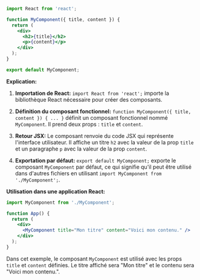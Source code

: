 ```jsx
import React from 'react';

function MyComponent({ title, content }) {
  return (
    <div>
      <h2>{title}</h2>
      <p>{content}</p>
    </div>
  );
}

export default MyComponent;
```

**Explication:**

1. **Importation de React:** `import React from 'react';` importe la bibliothèque React nécessaire pour créer des composants.

2. **Définition du composant fonctionnel:** `function MyComponent({ title, content }) { ... }` définit un composant fonctionnel nommé `MyComponent`. Il prend deux props : `title` et `content`.

3. **Retour JSX:** Le composant renvoie du code JSX qui représente l'interface utilisateur. Il affiche un titre `h2` avec la valeur de la prop `title` et un paragraphe `p` avec la valeur de la prop `content`.

4. **Exportation par défaut:** `export default MyComponent;` exporte le composant `MyComponent` par défaut, ce qui signifie qu'il peut être utilisé dans d'autres fichiers en utilisant `import MyComponent from './MyComponent';`.

**Utilisation dans une application React:**

```jsx
import MyComponent from './MyComponent';

function App() {
  return (
    <div>
      <MyComponent title="Mon titre" content="Voici mon contenu." />
    </div>
  );
}
```

Dans cet exemple, le composant `MyComponent` est utilisé avec les props `title` et `content` définies. Le titre affiché sera "Mon titre" et le contenu sera "Voici mon contenu.".



